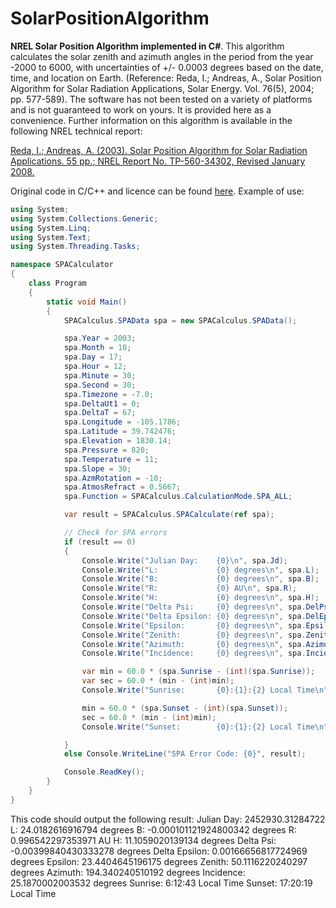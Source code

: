 # SolarPositionAlgorithm
**NREL Solar Position Algorithm implemented in C#**. This algorithm calculates the solar zenith and azimuth angles in the period from the year -2000 to 6000, with uncertainties of +/- 0.0003 degrees based on the date, time, and location on Earth. (Reference: Reda, I.; Andreas, A., Solar Position Algorithm for Solar Radiation Applications, Solar Energy. Vol. 76(5), 2004; pp. 577-589). The software has not been tested on a variety of platforms and is not guaranteed to work on yours. It is provided here as a convenience.
Further information on this algorithm is available in the following NREL technical report: 

[Reda, I.; Andreas, A. (2003). Solar Position Algorithm for Solar Radiation Applications. 55 pp.; NREL Report No. TP-560-34302, Revised January 2008.](http://www.nrel.gov/docs/fy08osti/34302.pdf)

Original code in C/C++ and licence can be found [here](http://www.nrel.gov/midc/spa/).
Example of use:
```cs
using System;
using System.Collections.Generic;
using System.Linq;
using System.Text;
using System.Threading.Tasks;

namespace SPACalculator
{
    class Program
    {
        static void Main()
        {
            SPACalculus.SPAData spa = new SPACalculus.SPAData();

            spa.Year = 2003;
            spa.Month = 10;
            spa.Day = 17;
            spa.Hour = 12;
            spa.Minute = 30;
            spa.Second = 30;
            spa.Timezone = -7.0;
            spa.DeltaUt1 = 0;
            spa.DeltaT = 67;
            spa.Longitude = -105.1786;
            spa.Latitude = 39.742476;
            spa.Elevation = 1830.14;
            spa.Pressure = 820;
            spa.Temperature = 11;
            spa.Slope = 30;
            spa.AzmRotation = -10;
            spa.AtmosRefract = 0.5667;
            spa.Function = SPACalculus.CalculationMode.SPA_ALL;

            var result = SPACalculus.SPACalculate(ref spa);

            // Check for SPA errors
            if (result == 0)
            {
                Console.Write("Julian Day:    {0}\n", spa.Jd);
                Console.Write("L:             {0} degrees\n", spa.L);
                Console.Write("B:             {0} degrees\n", spa.B);
                Console.Write("R:             {0} AU\n", spa.R);
                Console.Write("H:             {0} degrees\n", spa.H);
                Console.Write("Delta Psi:     {0} degrees\n", spa.DelPsi);
                Console.Write("Delta Epsilon: {0} degrees\n", spa.DelEpsilon);
                Console.Write("Epsilon:       {0} degrees\n", spa.Epsilon);
                Console.Write("Zenith:        {0} degrees\n", spa.Zenith);
                Console.Write("Azimuth:       {0} degrees\n", spa.Azimuth);
                Console.Write("Incidence:     {0} degrees\n", spa.Incidence);

                var min = 60.0 * (spa.Sunrise - (int)(spa.Sunrise));
                var sec = 60.0 * (min - (int)min);
                Console.Write("Sunrise:       {0}:{1}:{2} Local Time\n", (int)(spa.Sunrise), (int)min, (int)sec);

                min = 60.0 * (spa.Sunset - (int)(spa.Sunset));
                sec = 60.0 * (min - (int)min);
                Console.Write("Sunset:        {0}:{1}:{2} Local Time\n", (int)(spa.Sunset), (int)min, (int)sec);

            }
            else Console.WriteLine("SPA Error Code: {0}", result);

            Console.ReadKey();
        }
    }
}

```
This code should output the following result:
Julian Day:    2452930.31284722
L:             24.0182616916794 degrees
B:             -0.000101121924800342 degrees
R:             0.996542297353971 AU
H:             11.1059020139134 degrees
Delta Psi:     -0.00399840430333278 degrees
Delta Epsilon: 0.00166656817724969 degrees
Epsilon:       23.4404645196175 degrees
Zenith:        50.1116220240297 degrees
Azimuth:       194.340240510192 degrees
Incidence:     25.1870002003532 degrees
Sunrise:       6:12:43 Local Time
Sunset:        17:20:19 Local Time
